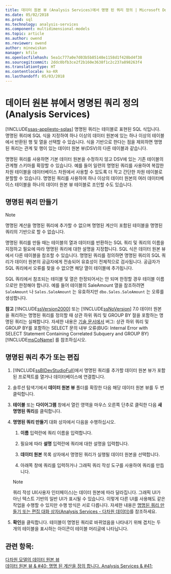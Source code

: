 ```yaml
---
title: 데이터 원본 뷰 (Analysis Services)에서 명명 된 쿼리 정의 | Microsoft Docs
ms.date: 05/02/2018
ms.prod: sql
ms.technology: analysis-services
ms.component: multidimensional-models
ms.topic: article
ms.author: owend
ms.reviewer: owend
author: minewiskan
manager: kfile
ms.openlocfilehash: 5ea1c777a0e7d03b5b85148e1158d1f428bd4f38
ms.sourcegitcommit: 2ddc0bfb3ce2f2b160e3638f1c2c237a898263f4
ms.translationtype: HT
ms.contentlocale: ko-KR
ms.lasthandoff: 05/03/2018
---
```

# <a name="define-named-queries-in-a-data-source-view-analysis-services"></a>데이터 원본 뷰에서 명명된 쿼리 정의(Analysis Services)
[!INCLUDE[ssas-appliesto-sqlas](../../includes/ssas-appliesto-sqlas.md)]
  명명된 쿼리는 테이블로 표현된 SQL 식입니다. 명명된 쿼리에 SQL 식을 지정하여 하나 이상의 데이터 원본에 있는 하나 이상의 테이블에서 반환된 행 및 열을 선택할 수 있습니다. 식을 기반으로 한다는 점을 제외하면 명명된 쿼리는 관계 및 행이 있는 데이터 원본 뷰(DSV)의 다른 테이블과 같습니다.  
  
 명명된 쿼리를 사용하면 기본 데이터 원본을 수정하지 않고 DSV에 있는 기존 테이블의 관계형 스키마를 확장할 수 있습니다. 예를 들어 일련의 명명된 쿼리를 사용하여 복잡한 차원 테이블을 데이터베이스 차원에서 사용할 수 있도록 더 작고 간단한 차원 테이블로 분할할 수 있습니다. 명명된 쿼리를 사용하여 하나 이상의 데이터 원본의 여러 데이터베이스 테이블을 하나의 데이터 원본 뷰 테이블로 조인할 수도 있습니다.  
  
## <a name="creating-a-named-query"></a>명명된 쿼리 만들기  
  
> [!NOTE]  
>  명명된 계산을 명명된 쿼리에 추가할 수 없으며 명명된 계산이 포함된 테이블을 명명된 쿼리의 기반으로 할 수 없습니다.  
  
 명명된 쿼리를 만들 때는 테이블의 열과 데이터를 반환하는 SQL 쿼리 및 쿼리의 이름을 지정하고 필요에 따라 명명된 쿼리에 대한 설명을 지정합니다. SQL 식은 데이터 원본 뷰에서 다른 테이블을 참조할 수 있습니다. 명명된 쿼리를 정의하면 명명된 쿼리의 SQL 쿼리가 데이터 원본의 공급자에게 전송되어 유효성이 전체적으로 검사됩니다. 공급자가 SQL 쿼리에서 오류를 찾을 수 없으면 해당 열이 테이블에 추가됩니다.  
  
 SQL 쿼리에서 참조되는 테이블 및 열은 한정되어서는 안 되며 한정할 경우 테이블 이름으로만 한정해야 합니다. 예를 들어 테이블의 SaleAmount 열을 참조하려면 `SaleAmount` 나 `Sales.SaleAmount` 는 유효하지만 `dbo.Sales.SaleAmount` 는 오류를 생성합니다.  
  
 **참고**   [!INCLUDE[ssVersion2000](../../includes/ssversion2000-md.md)] 또는 [!INCLUDE[ssNoVersion](../../includes/ssnoversion-md.md)] 7.0 데이터 원본을 쿼리하는 명명된 쿼리를 정의할 때 상관 하위 쿼리 및 GROUP BY 절을 포함하는 명명된 쿼리는 실패합니다. 자세한 내용은 [기술 문서에서](http://support.microsoft.com/kb/274729) 버그: 상관 하위 쿼리 및 GROUP BY를 포함하는 SELECT 문의 내부 오류(BUG: Internal Error with SELECT Statement Containing Correlated Subquery and GROUP BY) [!INCLUDE[msCoName](../../includes/msconame-md.md)] 를 참조하십시오.  
  
## <a name="add-or-edit-a-named-query"></a>명명된 쿼리 추가 또는 편집  
  
1.  [!INCLUDE[ssBIDevStudioFull](../../includes/ssbidevstudiofull-md.md)]에서 명명된 쿼리를 추가할 데이터 원본 뷰가 포함된 프로젝트를 열거나 데이터베이스에 연결합니다.  
  
2.  솔루션 탐색기에서 **데이터 원본 뷰** 폴더를 확장한 다음 해당 데이터 원본 뷰를 두 번 클릭합니다.  
  
3.  **테이블** 또는 **다이어그램** 창에서 열린 영역을 마우스 오른쪽 단추로 클릭한 다음 **새 명명된 쿼리**를 클릭합니다.  
  
4.  **명명된 쿼리 만들기** 대화 상자에서 다음을 수행하십시오.  
  
    1.  **이름** 입력란에 쿼리 이름을 입력합니다.  
  
    2.  필요에 따라 **설명** 입력란에 쿼리에 대한 설명을 입력합니다.  
  
    3.  **데이터 원본** 목록 상자에서 명명된 쿼리가 실행될 데이터 원본을 선택합니다.  
  
    4.  아래쪽 창에 쿼리를 입력하거나 그래픽 쿼리 작성 도구를 사용하여 쿼리를 만듭니다.  
  
    > [!NOTE]  
    >  쿼리 작성 UI(사용자 인터페이스)는 데이터 원본에 따라 달라집니다. 그래픽 UI가 아닌 텍스트 기반의 일반 UI가 표시될 수 있습니다. 이렇게 다른 UI를 사용해도 같은 작업을 수행할 수 있지만 수행 방식은 서로 다릅니다. 자세한 내용은 [명명된 쿼리 만들기 또는 편집 대화 상자&#40;Analysis Services - 다차원 데이터&#41;](http://msdn.microsoft.com/library/8e192ad6-a0b1-4e21-bb3f-087c93e62941)를 참조하세요.  
  
5.  **확인**을 클릭합니다. 테이블이 명명된 쿼리로 바뀌었음을 나타내기 위해 겹치는 두 개의 테이블을 표시하는 아이콘이 테이블 머리글에 나타납니다.  
  
## <a name="see-also"></a>관련 항목:  
 [다차원 모델의 데이터 원본 뷰](../../analysis-services/multidimensional-models/data-source-views-in-multidimensional-models.md)   
 [데이터 원본 뷰 & #40; 명명 된 계산을 정의 합니다. Analysis Services & #41;](../../analysis-services/multidimensional-models/define-named-calculations-in-a-data-source-view-analysis-services.md)  
  
  
